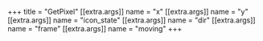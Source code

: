 +++
title = "GetPixel"
[[extra.args]]
name = "x"
[[extra.args]]
name = "y"
[[extra.args]]
name = "icon_state"
[[extra.args]]
name = "dir"
[[extra.args]]
name = "frame"
[[extra.args]]
name = "moving"
+++